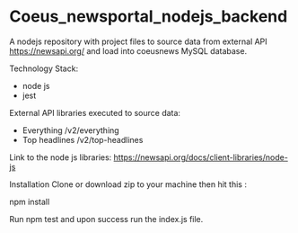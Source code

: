 # Coeus_newsportal_nodejs_backend
A nodejs repository with project files to source data from external API https://newsapi.org/ and load into coeusnews MySQL database.

Technology Stack:

- node js
- jest

External API libraries executed to source data:

- Everything /v2/everything
- Top headlines /v2/top-headlines

Link to the node js libraries: https://newsapi.org/docs/client-libraries/node-js

Installation
Clone or download zip to your machine then hit this :

npm install

Run npm test and upon success run the index.js file. 
